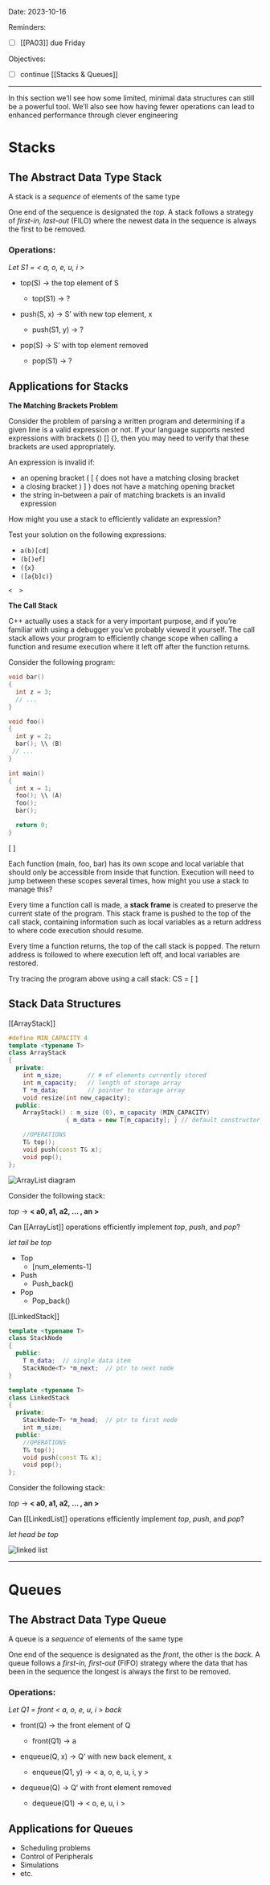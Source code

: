 

Date: 2023-10-16


Reminders:
* [ ]  [[PA03]] due Friday

Objectives:
* [ ] continue [[Stacks & Queues]]

---

In this section we’ll see how some limited, minimal data structures can still be a powerful tool. We’ll also see how having fewer operations can lead to enhanced performance through clever engineering

# Stacks

## The Abstract Data Type Stack

A stack is a _sequence_ of elements of the same type

One end of the sequence is designated the _top_. A stack follows a strategy of _first-in, last-out_ (FILO) where the newest data in the sequence is always the first to be removed.

### Operations:

_Let S1 = < a, o, e, u, i >_
* top(S) -> the top element of S
  * top(S1) -> ?
    
* push(S, x) -> S’ with new top element, x
  * push(S1, y) -> ?
    
* pop(S) -> S’ with top element removed
  * pop(S1) -> ? 

## Applications for Stacks

**The Matching Brackets Problem**

Consider the problem of parsing a written program and determining if a given line is a valid expression or not. If your language supports nested expressions with brackets () [] {}, then you may need to verify that these brackets are used appropriately.

An expression is invalid if:
* an opening bracket ( [ { does not have a matching closing bracket
* a closing bracket ) ] } does not have a matching opening bracket
* the string in-between a pair of matching brackets is an invalid expression

How might you use a stack to efficiently validate an expression?

Test your solution on the following expressions:
* ```a(b)[cd]```
* ```(b[)ef]```
* ```({x}```
* ```([a{b]c)}```

```<  >```

**The Call Stack**

C++ actually uses a stack for a very important purpose, and if you’re familiar with using a debugger you’ve probably viewed it yourself. The call stack allows your program to efficiently change scope when calling a function and resume execution where it left off after the function returns.

Consider the following program:
```c++
void bar()
{
  int z = 3;
  // ...
}

void foo()
{
  int y = 2;
  bar(); \\ (B)
 // ...
}

int main()
{
  int x = 1;
  foo(); \\ (A)
  foo();
  bar();

  return 0;
}
```

[ ]

Each function (main, foo, bar) has its own scope and local variable that should only be accessible from inside that function. Execution will need to jump between these scopes several times, how might you use a stack to manage this?

Every time a function call is made, a **stack frame** is created to preserve the current state of the program. This stack frame is pushed to the top of the call stack, containing information such as local variables as a return address to where code execution should resume. 

Every time a function returns, the top of the call stack is popped. The return address is followed to where execution left off, and local variables are restored.

Try tracing the program above using a call stack:
CS = [  ]

## Stack Data Structures

[[ArrayStack]]
```c++
#define MIN_CAPACITY 4
template <typename T>
class ArrayStack
{
  private:
    int m_size;       // # of elements currently stored
    int m_capacity;   // length of storage array
    T *m_data;        // pointer to storage array
    void resize(int new_capacity);
  public:
    ArrayStack() : m_size (0), m_capacity (MIN_CAPACITY) 
                { m_data = new T[m_capacity]; } // default constructor

    //OPERATIONS
    T& top();
    void push(const T& x);
    void pop();
};
```

![ArrayList diagram](img/arrlist-diagram.png)

Consider the following stack:

  _top_ -> **< a0, a1, a2, ... , an >**

Can [[ArrayList]] operations efficiently implement _top_, _push_, and _pop_?

_let tail be top_

* Top
  * [num_elements-1]
* Push
  * Push_back()
* Pop
  * Pop_back()
  
[[LinkedStack]]

```c++
template <typename T>
class StackNode
{
  public:
    T m_data;  // single data item
    StackNode<T> *m_next;  // ptr to next node
}

template <typename T>
class LinkedStack
{
  private:
    StackNode<T> *m_head;  // ptr to first node
    int m_size;
  public:
    //OPERATIONS
    T& top();
    void push(const T& x);
    void pop();
};
```

Consider the following stack:

  _top_ -> **< a0, a1, a2, ... , an >**

Can [[LinkedList]] operations efficiently implement _top_, _push_, and _pop_?

_let head be top_

![linked list](img/LL-diagram.png)

---

# Queues

## The Abstract Data Type Queue

A queue is a _sequence_ of elements of the same type

One end of the sequence is designated as the _front_, the other is the _back_. A queue follows a _first-in, first-out_ (FIFO) strategy where the data that has been in the sequence the longest is always the first to be removed.

### Operations:

_Let Q1 =  front < a, o, e, u, i > back_
* front(Q) -> the front element of Q
  * front(Q1) -> a
    
* enqueue(Q, x) -> Q’ with new back element, x
  * enqueue(Q1, y) -> < a, o, e, u, i, y >
    
* dequeue(Q) -> Q’ with front element removed
  * dequeue(Q1) -> < o, e, u, i >

## Applications for Queues

* Scheduling problems
* Control of Peripherals
* Simulations
* etc.
